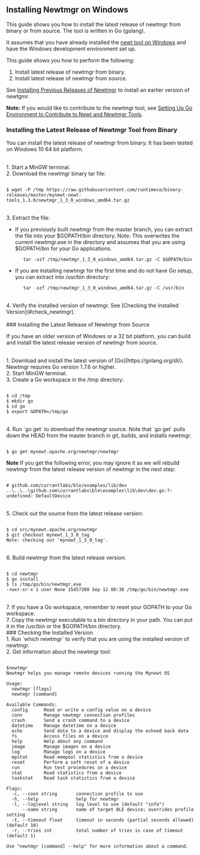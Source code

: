 ## Installing Newtmgr on Windows

This guide shows you how to install the latest release of newtmgr from binary or from source. The tool is written in Go (golang).

It assumes that you have already installed the [newt tool on Windows](/newt/install/newt_windows/) and have the Windows development environment set up.  

This guide shows you how to perform the following:

1. Install latest release of newtmgr from binary.
2. Install latest release of newtmgr from source.

See [Installing Previous Releases of Newtmgr](/newtmgr/prev_releases) to install an earlier version of newtgmr.

**Note:** If you would like to contribute to the newtmgr tool, see [Setting Up Go Environment to Contribute to Newt and Newtmgr Tools](/faq/go_env.md).

### Installing the Latest Release of Newtmgr Tool from Binary

You can install the latest release of newtmgr from binary. It has been tested on Windows 10 64 bit platform.

<br>
1. Start a MinGW terminal.  

<br>
2. Download the newtmgr binary tar file:

```no-highlight

$ wget -P /tmp https://raw.githubusercontent.com/runtimeco/binary-releases/master/mynewt-newt-tools_1.3.0/newtmgr_1_3_0_windows_amd64.tar.gz

```
<br>
3. Extract the file:

* If you previously built newtmgr from the master branch, you can extract the file into your $GOPATH/bin directory. Note: This overwrites the current newtmgr.exe in the directory and assumes that you are using $GOPATH/bin for your Go applications.

         tar -xzf /tmp/newtmgr_1_3_0_windows_amd64.tar.gz -C $GOPATH/bin

* If you are installing newtmgr for the first time and do not have Go setup, you can extract into /usr/bin directory:

         tar -xzf /tmp/newtmgr_1_3_0_windows_amd64.tar.gz -C /usr/bin


<br>
4. Verify the installed version of newtmgr. See [Checking the Installed Version](#check_newtmgr).
<br>


<br>
### Installing the Latest Release of Newtmgr from Source

If you have an older version of Windows or a 32 bit platform, you can build and install the latest release version of newtmgr from source.

<br>
1. Download and install the latest version of [Go](https://golang.org/dl/). Newtmgr requires Go version 1.7.6 or higher.

<br>
2. Start MinGW terminal. 

<br>
3. Create a Go workspace in the /tmp directory:

```no-highlight

$ cd /tmp
$ mkdir go
$ cd go
$ export GOPATH=/tmp/go

```

<br>
4. Run `go get` to download the newtmgr source.  Note that `go get` pulls down the HEAD from the master branch in git, builds, and installs newtmgr.

```no-highlight

$ go get mynewt.apache.org/newtmgr/newtmgr
```
**Note** If you get the following error, you may ignore it as we will rebuild newtmgr from the latest release version of newtmgr in the next step: 

```no-highlight

# github.com/currantlabs/ble/examples/lib/dev
..\..\..\github.com\currantlabs\ble\examples\lib\dev\dev.go:7: undefined: DefaultDevice

```

<br>
5. Check out the source from the latest release version:

```no-highlight

$ cd src/mynewt.apache.org/newtmgr
$ git checkout mynewt_1_3_0_tag
Note: checking out 'mynewt_1_3_0_tag'.

```

<br>
6. Build newtmgr from the latest release version:

```no-highlight

$ cd newtmgr
$ go install
$ ls /tmp/go/bin/newtmgr.exe
-rwxr-xr-x 1 user None 15457280 Sep 12 00:30 /tmp/go/bin/newtmgr.exe

```

<br>
7. If you have a Go workspace, remember to reset your GOPATH to your Go workspace.

<br>
7. Copy the newtmgr executable to a bin directory in your path. You can put it in the /usr/bin or the $GOPATH/bin directory.


<br>
### <a name="check_newtmgr"></a>Checking the Installed Version

<br>
1. Run `which newtmgr` to verify that you are using the installed version of newtmgr.

<br>
2. Get information about the newtmgr tool:

```no-highlight

$newtmgr
Newtmgr helps you manage remote devices running the Mynewt OS

Usage:
  newtmgr [flags]
  newtmgr [command]

Available Commands:
  config      Read or write a config value on a device
  conn        Manage newtmgr connection profiles
  crash       Send a crash command to a device
  datetime    Manage datetime on a device
  echo        Send data to a device and display the echoed back data
  fs          Access files on a device
  help        Help about any command
  image       Manage images on a device
  log         Manage logs on a device
  mpstat      Read mempool statistics from a device
  reset       Perform a soft reset of a device
  run         Run test procedures on a device
  stat        Read statistics from a device
  taskstat    Read task statistics from a device

Flags:
  -c, --conn string       connection profile to use
  -h, --help              help for newtmgr
  -l, --loglevel string   log level to use (default "info")
      --name string       name of target BLE device; overrides profile setting
  -t, --timeout float     timeout in seconds (partial seconds allowed) (default 10)
  -r, --tries int         total number of tries in case of timeout (default 1)

Use "newtmgr [command] --help" for more information about a command.

```
